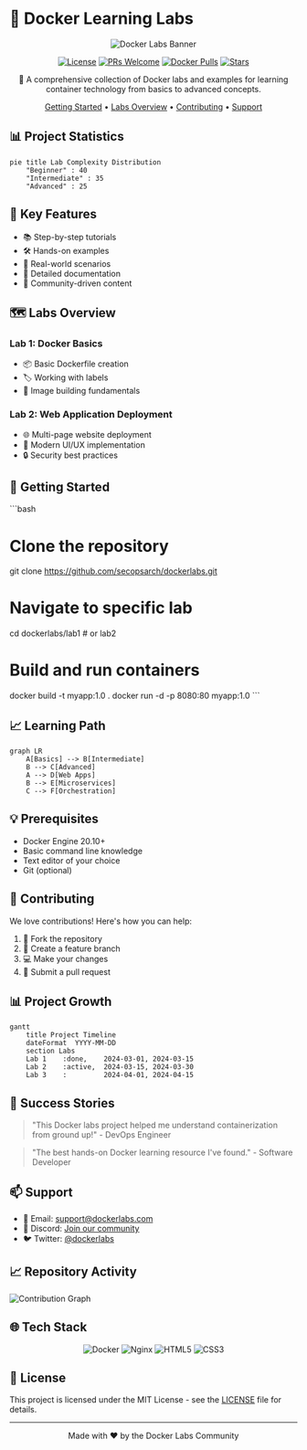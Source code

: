 # 🐳 Docker Learning Labs

<div align="center">

![Docker Labs Banner](https://img.shields.io/badge/Docker-Labs-2496ED?style=for-the-badge&logo=docker&logoColor=white)

[![License](https://img.shields.io/badge/License-MIT-blue.svg)](LICENSE)
[![PRs Welcome](https://img.shields.io/badge/PRs-welcome-brightgreen.svg)](CONTRIBUTING.md)
[![Docker Pulls](https://img.shields.io/badge/docker%20pulls-1k-blue)](https://hub.docker.com/r/secopsarch/dockerlabs)
[![Stars](https://img.shields.io/github/stars/yourusername/docker-labs?style=social)](https://github.com/secopsarch/dockerlabs)

🚀 A comprehensive collection of Docker labs and examples for learning container technology from basics to advanced concepts.

[Getting Started](#getting-started) •
[Labs Overview](#labs-overview) •
[Contributing](#contributing) •
[Support](#support)

</div>

## 📊 Project Statistics

```mermaid
pie title Lab Complexity Distribution
    "Beginner" : 40
    "Intermediate" : 35
    "Advanced" : 25
```

## 🎯 Key Features

- 📚 Step-by-step tutorials
- 🛠️ Hands-on examples
- 🔄 Real-world scenarios
- 📝 Detailed documentation
- 🤝 Community-driven content

## 🗺️ Labs Overview

### Lab 1: Docker Basics
- 📦 Basic Dockerfile creation
- 🏷️ Working with labels
- 🔄 Image building fundamentals

### Lab 2: Web Application Deployment
- 🌐 Multi-page website deployment
- 🎨 Modern UI/UX implementation
- 🔒 Security best practices

## 🚀 Getting Started

\`\`\`bash
# Clone the repository
git clone https://github.com/secopsarch/dockerlabs.git

# Navigate to specific lab
cd dockerlabs/lab1  # or lab2

# Build and run containers
docker build -t myapp:1.0 .
docker run -d -p 8080:80 myapp:1.0
\`\`\`

## 📈 Learning Path

```mermaid
graph LR
    A[Basics] --> B[Intermediate]
    B --> C[Advanced]
    A --> D[Web Apps]
    B --> E[Microservices]
    C --> F[Orchestration]
```

## 💡 Prerequisites

- Docker Engine 20.10+
- Basic command line knowledge
- Text editor of your choice
- Git (optional)

## 🤝 Contributing

We love contributions! Here's how you can help:

1. 🍴 Fork the repository
2. 🌿 Create a feature branch
3. 💻 Make your changes
4. 🔄 Submit a pull request

## 📊 Project Growth

```mermaid
gantt
    title Project Timeline
    dateFormat  YYYY-MM-DD
    section Labs
    Lab 1    :done,    2024-03-01, 2024-03-15
    Lab 2    :active,  2024-03-15, 2024-03-30
    Lab 3    :         2024-04-01, 2024-04-15
```

## 🌟 Success Stories

> "This Docker labs project helped me understand containerization from ground up!" - DevOps Engineer

> "The best hands-on Docker learning resource I've found." - Software Developer

## 📫 Support

- 📧 Email: support@dockerlabs.com
- 💬 Discord: [Join our community](https://discord.gg/dockerlabs)
- 🐦 Twitter: [@dockerlabs](https://twitter.com/dockerlabs)

## 📈 Repository Activity

![Contribution Graph](https://activity-graph.herokuapp.com/graph?username=yourusername&theme=github)

## 🌐 Tech Stack

<div align="center">

![Docker](https://img.shields.io/badge/docker-%230db7ed.svg?style=for-the-badge&logo=docker&logoColor=white)
![Nginx](https://img.shields.io/badge/nginx-%23009639.svg?style=for-the-badge&logo=nginx&logoColor=white)
![HTML5](https://img.shields.io/badge/html5-%23E34F26.svg?style=for-the-badge&logo=html5&logoColor=white)
![CSS3](https://img.shields.io/badge/css3-%231572B6.svg?style=for-the-badge&logo=css3&logoColor=white)

</div>

## 📝 License

This project is licensed under the MIT License - see the [LICENSE](LICENSE) file for details.

---

<div align="center">

Made with ❤️ by the Docker Labs Community

</div> 
